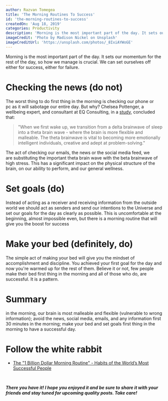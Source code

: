 ```yaml
---
author: Razvan Tomegea
title: 'The Morning Routines To Success'
id: 'the-morning-routines-to-success'
createdOn: 'Aug 18, 2019'
categories: Productivity
description: 'Morning is the most important part of the day. It sets our momentum for the rest of the day, so how we manage is crucial. We can set ourselves off either for success, either for failure.'
imageCredit: 'Photo by Madison Nickel on Unsplash'
imageCreditUrl: 'https://unsplash.com/photos/_8IxiAYWoGE'
---
```


Morning is the most important part of the day. It sets our momentum for the rest of the day, so how we manage is crucial. We can set ourselves off either for success, either for failure.

# Checking the news (do not)
The worst thing to do first thing in the morning is checking our phone or pc as it will sabotage our entire day. But why?
Chelsea Pottenger, a wellbeing expert, and consultant at EQ Consulting, in a [study](https://www.google.com/amp/s/amp.whimn.com.au/strength/health/the-major-risks-of-checking-your-phone-first-thing-in-the-mornings/news-story/93e51aed44e5d475309c44f894a20d5f), concluded that:

>"When we first wake up, we transition from a delta brainwave of sleep into a theta brain wave - where the brain is more flexible and malleable. The theta brainwave is vital to becoming more emotionally intelligent individuals, creative and adept at problem-solving."

The act of checking our emails, the news or the social media feed, we are substituting the important theta brain wave with the beta brainwave of high stress.
This has a significant impact on the physical structure of the brain, on our ability to perform, and our general wellness.

# Set goals (do)
Instead of acting as a receiver and receiving information from the outside world we should act as senders and send our intentions to the Universe and set our goals for the day as clearly as possible.
This is uncomfortable at the beginning, almost impossible even, but there is a morning routine that will give you the boost for success


# Make your bed (definitely, do)
The simple act of making your bed will give you the mindset of accomplishment and discipline. You achieved your first goal for the day and now you're warmed up for the rest of them.
Believe it or not, few people make their bed first thing in the morning and all of those who do, are successful. It is a pattern.


# Summary
in the morning, our brain is most malleable and flexible (vulnerable to wrong information);
avoid the news, social media, emails, and any information first 30 minutes in the morning;
make your bed and set goals first thing in the morning to have a successful day.

 # Follow the white rabbit
 - [The "1 Billion Dollar Morning Routine" - Habits of the World’s Most Successful People](https://youtu.be/SELWtQpcy1A)

<br>

***There you have it! I hope you enjoyed it and be sure to share it with your friends and stay tuned for upcoming quality posts. Take care!***

